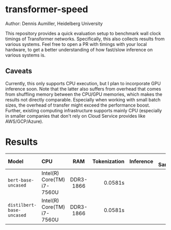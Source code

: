 # transformer-speed

Author: Dennis Aumiller, Heidelberg University

This repository provides a quick evaluation setup to benchmark wall clock timings of Transformer networks. 
Specifically, this also collects results from various systems.
Feel free to open a PR with timings with your local hardware,
to get a better understanding of how fast/slow inference on various systems is.

## Caveats
Currently, this only supports CPU execution, but I plan to incorporate GPU inference soon.
Note that the latter also suffers from overhead that comes from shuffling memory between the CPU/GPU memories,
which makes the results not directly comparable.
Especially when working with small batch sizes, the overhead of transfer might exceed the performance boost.
Further, existing computing infrastructure supports mainly CPU
(especially in smaller companies that don't rely on Cloud Service provides like AWS/GCP/Azure).


# Results

|Model                      | CPU                         | RAM        | Tokenization  | Inference | Per Sample |
| :------------------------ | :-------------------------- | :--------: | ------------: | ------: | -----: |
| `bert-base-uncased`       | Intel(R) Core(TM) i7-7560U  | DDR3-1866  | 0.0581s | | |
| `distilbert-base-uncased` | Intel(R) Core(TM) i7-7560U  | DDR3-1866  | 0.0581s | | |
